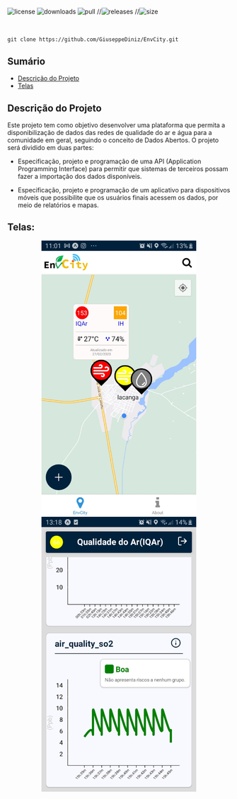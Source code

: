 <div style="display: inline_block"><br/>
    <img alignSelf= "center" alt="license" src="https://img.shields.io/github/license/GiuseppeDiniz/EnvCity.svg"/>
    <img alignSelf= "center" alt="downloads" src="https://img.shields.io/github/downloads/GiuseppeDiniz/EnvCity/total.svg"/>
    <img alignSelf= "center" alt="pull" src="https://img.shields.io/github/issues-pr/GiuseppeDiniz/EnvCity.svg"/>
    //<img alignSelf= "center" alt="releases" src="https://img.shields.io/github/realese/GiuseppeDiniz/EnvCity.svg"/>
    //<img alignSelf= "center" alt="size" src="https://badge-size.herokuapp.com/GiuseppeDiniz/EnvCity/main/README.md"/>
</div><br/>

##
```
git clone https://github.com/GiuseppeDiniz/EnvCity.git
  ```
##

## Sumário

- [Descrição do Projeto](#descricao-do-projeto)
- [Telas](#telas)

<div id='descricao-do-projeto'/> 

## Descrição do Projeto

Este projeto tem como objetivo desenvolver uma plataforma que permita a disponibilização de dados das redes de qualidade do ar e água para a comunidade em geral, seguindo o conceito de Dados Abertos. O projeto será dividido em duas partes:

- Especificação, projeto e programação de uma API (Application Programming Interface) para permitir que sistemas de terceiros possam fazer a importação dos dados disponíveis.

- Especificação, projeto e programação de um aplicativo para dispositivos móveis que possibilite que os usuários finais acessem os dados, por meio de relatórios e mapas.

<div id='telas'/> 

## Telas:
<p align="center">
  <img src="./assets/path/to/img%20(4).jpeg " width="350" title="hover text">
  <img src="./assets/path/to/img%20(1).jpeg " width="350" title="hover text">
</p>
